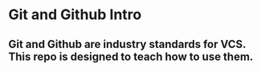 # Git and Github Intro
## Git and Github are industry standards for VCS. This repo is designed to teach how to use them. 